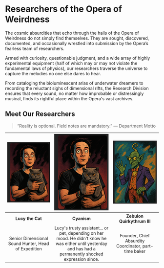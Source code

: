 # Researchers of the Opera of Weirdness

The cosmic absurdities that echo through the halls of the Opera of Weirdness do not simply find themselves.
They are sought, discovered, documented, and occasionally wrestled into submission by the Opera’s fearless team of researchers.

Armed with curiosity, questionable judgment, and a wide array of highly experimental equipment (half of which may or may not violate the fundamental laws of physics), our researchers traverse the universe to capture the melodies no one else dares to hear.

From cataloging the bioluminescent arias of underwater dreamers to recording the reluctant sighs of dimensional rifts, the Research Division ensures that every sound, no matter how improbable or distressingly musical, finds its rightful place within the Opera's vast archives.

## Meet Our Researchers

> “Reality is optional. Field notes are mandatory.” — Department Motto




| ![Lucy](/assets/researchers/lucy.png) | ![Cyanism](/assets/researchers/lucy.png) | ![Zebulon](/assets/researchers/zebulon.png) |
|:-----------------------------------:|:----------------------------------------:|:----------------------------------------:|
| **Lucy the Cat** | **Cyanism** | **Zebulon Quirkythrum III** |
| Senior Dimensional Sound Hunter, Head of Expedition | Lucy's trusty assistant... or pet, depending on her mood. He didn't know he was either until yesterday and has had a permanently shocked expression since.| Founder, Chief Absurdity Coordinator, part-time baker |
